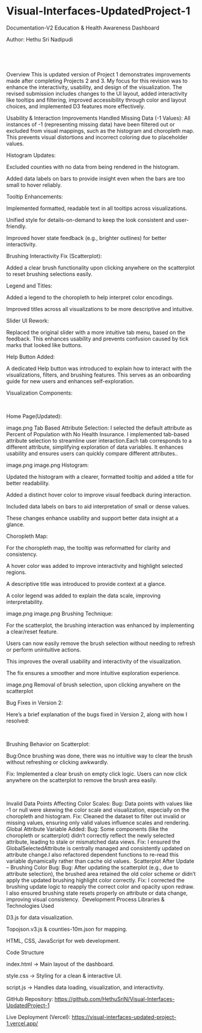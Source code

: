 # Visual-Interfaces-UpdatedProject-1
Documentation-V2
Education & Health Awareness Dashboard
 

Author: Hethu Sri Nadipudi

​​​​​​​​​​​​​​​​
​​​​​​​​​​​​​​​​​​​

​​​​​​​​​​​​​​​​​​​​​​​​​​​​​​​​​​​​​​​​​​​​​​​​​​

Overview
This is updated version of Project 1 demonstrates improvements made after completing Projects 2 and 3. My focus for this revision was to enhance the interactivity, usability, and design of the visualization.  The revised submission includes changes to the UI layout, added interactivity like tooltips and filtering, improved accessibility through color and layout choices, and implemented D3 features more effectively.

Usability & Interaction Improvements
Handled Missing Data (-1 Values):
All instances of -1 (representing missing data) have been filtered out or excluded from visual mappings, such as the histogram and choropleth map. This prevents visual distortions and incorrect coloring due to placeholder values.

Histogram Updates:

Excluded counties with no data from being rendered in the histogram.

Added data labels on bars to provide insight even when the bars are too small to hover reliably.

Tooltip Enhancements:

Implemented formatted, readable text in all tooltips across visualizations.

Unified style for details-on-demand to keep the look consistent and user-friendly.

Improved hover state feedback (e.g., brighter outlines) for better interactivity.

Brushing Interactivity Fix (Scatterplot):

Added a clear brush functionality upon clicking anywhere on the scatterplot to reset brushing selections easily.

Legend and Titles:

Added a legend to the choropleth to help interpret color encodings.

Improved titles across all visualizations to be more descriptive and intuitive.

Slider UI Rework:

Replaced the original slider with a more intuitive tab menu, based on the feedback. This enhances usability and prevents confusion caused by tick marks that looked like buttons.

Help Button Added:

A dedicated Help button was introduced to explain how to interact with the visualizations, filters, and brushing features. This serves as an onboarding guide for new users and enhances self-exploration.

Visualization Components:

​

Home Page(Updated):

image.png
Tab Based Attribute Selection:
I selected the default attribute as Percent of Population with No Health Insurance. I implemented tab-based attribute selection to streamline user interaction.Each tab corresponds to a different attribute, simplifying exploration of data variables. It enhances usability and ensures users can quickly compare different attributes..

image.png
image.png
Histogram:

Updated the histogram with a clearer, formatted tooltip and added a title for better readability.

Added a distinct hover color to improve visual feedback during interaction.

Included data labels on bars to aid interpretation of small or dense values.

These changes enhance usability and support better data insight at a glance.

Choropleth Map:

For the choropleth map, the tooltip was reformatted for clarity and consistency.

A hover color was added to improve interactivity and highlight selected regions.

A descriptive title was introduced to provide context at a glance.

A color legend was added to explain the data scale, improving interpretability.

image.png
image.png
Brushing Technique:

For the scatterplot, the brushing interaction was enhanced by implementing a clear/reset feature.

Users can now easily remove the brush selection without needing to refresh or perform unintuitive actions.

This improves the overall usability and interactivity of the visualization.

The fix ensures a smoother and more intuitive exploration experience.

image.png
Removal of brush selection, upon clicking anywhere on the scatterplot

Bug Fixes in Version 2:

Here’s a brief explanation of the bugs fixed in Version 2, along with how I resolved:

​

Brushing Behavior on Scatterplot:

Bug:Once brushing was done, there was no intuitive way to clear the brush without refreshing or clicking awkwardly.

Fix: Implemented a clear brush on empty click logic. Users can now click anywhere on the scatterplot to remove the brush area easily.

​

Invalid Data Points Affecting Color Scales:
Bug: Data points with values like -1 or null were skewing the color scale and visualization, especially on the choropleth and histogram.
Fix: Cleaned the dataset to filter out invalid or missing values, ensuring only valid values influence scales and rendering.
​
Global Attribute Variable Added:
Bug: Some components (like the choropleth or scatterplot) didn’t correctly reflect the newly selected attribute, leading to stale or mismatched data views.
Fix: I ensured the GlobalSelectedAttribute is centrally managed and consistently updated on attribute change.I also refactored dependent functions to re-read this variable dynamically rather than cache old values.
​
Scatterplot After Update – Brushing Color Bug:
Bug: After updating the scatterplot (e.g., due to attribute selection), the brushed area retained the old color scheme or didn’t apply the updated brushing highlight color correctly.
Fix: I corrected the brushing update logic to reapply the correct color and opacity upon redraw. I also ensured brushing state resets properly on attribute or data change, improving visual consistency.
​
Development Process​
Libraries & Technologies Used

D3.js for data visualization.

Topojson.v3.js & counties-10m.json for mapping.

HTML, CSS, JavaScript for web development.

Code Structure

index.html → Main layout of the dashboard.

style.css → Styling for a clean & interactive UI.

script.js → Handles data loading, visualization, and interactivity.

GitHub Repository:  https://github.com/HethuSriN/Visual-Interfaces-UpdatedProject-1

Live Deployment (Vercel): https://visual-interfaces-updated-project-1.vercel.app/
